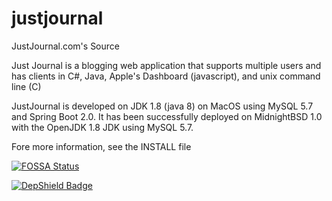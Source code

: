 justjournal
===========

JustJournal.com's Source

Just Journal is a blogging web application that supports multiple users and has clients in
C#, Java, Apple's Dashboard (javascript), and unix command line (C)

JustJournal is developed on JDK 1.8 (java 8) on MacOS 
using MySQL 5.7 and Spring Boot 2.0.  It has been successfully
deployed on MidnightBSD 1.0 with the OpenJDK 1.8 JDK using MySQL 5.7.

Fore more information, see the INSTALL file


[![FOSSA Status](https://app.fossa.com/api/projects/git%2Bgithub.com%2Flaffer1%2Fjustjournal.svg?type=shield)](https://app.fossa.com/projects/git%2Bgithub.com%2Flaffer1%2Fjustjournal?ref=badge_shield)

[![DepShield Badge](https://depshield.sonatype.org/badges/laffer1/justjournal/depshield.svg)](https://depshield.github.io)